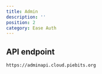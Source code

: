 ```yaml
---
title: Admin
description: ''
position: 2
category: Ease Auth
---
```


## API endpoint

```
https://adminapi.cloud.piebits.org
```
